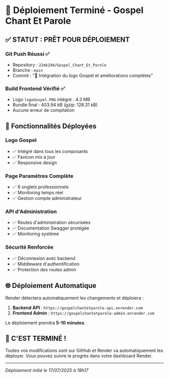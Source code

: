 # 🚀 Déploiement Terminé - Gospel Chant Et Parole

## ✅ **STATUT : PRÊT POUR DÉPLOIEMENT**

### **Git Push Réussi ✅**
- Repository : `22mk294/Gospel_Chant_Et_Parole`
- Branche : `main`
- Commit : "🎨 Intégration du logo Gospel et améliorations complètes"

### **Build Frontend Vérifié ✅**
- Logo `logoGospel.PNG` intégré : 4.3 MB
- Bundle final : 403.94 kB (gzip: 128.31 kB)
- Aucune erreur de compilation

## 🎯 **Fonctionnalités Déployées**

### **Logo Gospel**
- ✅ Intégré dans tous les composants
- ✅ Favicon mis à jour
- ✅ Responsive design

### **Page Paramètres Complète**
- ✅ 6 onglets professionnels
- ✅ Monitoring temps réel
- ✅ Gestion compte administrateur

### **API d'Administration**
- ✅ Routes d'administration sécurisées
- ✅ Documentation Swagger protégée
- ✅ Monitoring système

### **Sécurité Renforcée**
- ✅ Déconnexion avec backend
- ✅ Middleware d'authentification
- ✅ Protection des routes admin

## 🌐 **Déploiement Automatique**

Render détectera automatiquement les changements et déploiera :

1. **Backend API** : `https://gospelchantetparole-api.onrender.com`
2. **Frontend Admin** : `https://gospelchantetparole-admin.onrender.com`

Le déploiement prendra **5-10 minutes**.

## 🎉 **C'EST TERMINÉ !**

Toutes vos modifications sont sur GitHub et Render va automatiquement les déployer. Vous pouvez suivre le progrès dans votre dashboard Render.

---

*Déploiement initié le 17/07/2025 à 19h17*
